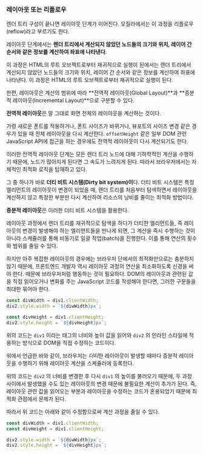 ### 레이아웃 또는 리플로우

렌더 트리 구성이 끝나면 레이아웃 단계가 이어진다. 모질라에서는 이 과정을 리플로우(reflow)라고 부르기도 한다.

레이아웃 단계에서는 **렌더 트리에서 계산되지 않았던 노드들의 크기와 위치, 레이어 간 순서와 같은 정보를 계산하여 좌표에 나타낸다**. 

이 과정은 HTML의 루트 오브젝트로부터 재귀적으로 실행이 된에서는 렌더 트리에서 계산되지 않았던 노드들의 크기와 위치, 레이어 간 순서와 같은 정보를 계산하여 좌표에 나타낸다. 이 과정은 HTML의 루트 오브젝트로부터 재귀적으로 실행이 된다.

한편, 레이아웃은 계산의 범위에 따라 **전역적 레이아웃(Global Layout)**과 **증분적 레이아웃(Incremental Layout)**으로 구분할 수 있다.

**전역적 레이아웃**은 말 그대로 화면 전체의 레이아웃을 계산하는 것이다. 

가령 새로운 폰트를 적용하거나, 폰트 사이즈가 바뀌거나, 뷰포트의 사이즈 변경 같은 경우가 있을 때 전체 레이아웃을 다시 계산한다. `offsetHeight` 같은 일부 DOM 관련 JavaScript API에 접근을 하는 경우에도 전역적 레이아웃이 다시 계산되기도 한다.

이러한 전역적 레이아웃 단계는 모든 렌더 트리 노드에 대해 기하학적인 계산을 수행하기 때문에, 노드가 많아지게 된다면 그 속도가 느려지게 된다. 따라서 브라우저에서는 자체적인 최적화 로직을 탑재하고 있다.

그 중 하나가 바로 **더티 비트 시스템(Dirty bit system)이**다. 더티 비트 시스템은 특정 엘리먼트의 레이아웃이 변경이 되었을 때, 렌더 트리를 처음부터 탐색하면서 레이아웃을 계산하지 않고 특정한 부분만 다시 계산하여 리소스의 낭비를 줄이는 최적화 방법이다.

**증분적 레이아웃**은 이러한 더티 비트 시스템을 활용한다. 

레이아웃 과정에서 렌더 트리를 재귀적으로 탐색을 하다가 더티한 엘리먼트들, 즉 레이아웃의 변경이 발생해야 하는 엘리먼트들을 만나게 되면, 그 계산을 즉시 수행하는 것이 아니라 스케쥴러를 통해 비동기로 일괄 작업(batch)을 진행한다. 이를 통해 연산의 횟수와 범위를 줄일 수 있다.

하지만 아주 복잡한 레이아웃의 경우에는 브라우저 단에서의 최적화만으로는 충분하지 않기 때문에, 프론트엔드 개발자 역시 레이아웃 과정의 연산을 최소화하도록 신경을 써야 한다. 때문에 브라우저처럼 행동하는 것이 필요하다. DOM의 레이아웃과 관련된 값을 직접 읽어오거나 변화를 주는 JavaScript 코드를 작성해야 한다면, 그러한 구문들을 최대한 묶어야 한다.

```jsx
const divWidth = div1.clientWidth;
div2.style.width = `${diwWidth}px`;

const divHeight = div1.clientHeight;
div2.style.height = `${divHeight}px`;
```

위의 코드는 `div1` 이라는 태그의 너비와 높이 값을 읽어와 `div2` 의 인라인 스타일에 적용하는 방식으로 DOM을 직접 수정하는 코드이다.

위에서 언급한 바와 같이, 브라우저는 *더티*한 레이아웃이 발생할 때마다 증분적 레이아웃을 수행하기 위해 레이아웃 계산을 스케쥴러에 등록한다. 

위의 코드는 `div2` 의 너비를 변경한 후 다시 `div1` 의 높이를 불러오기 때문에, 두 과정 사이에서 발생했을 수도 있는 레이아웃의 변경 때문에 불필요한 계산이 추가가 된다. 즉, 레이아웃 관련 값을 읽어오는 부분과 레이아웃을 수정하는 코드가 혼용되었기 때문에 최적화 관점에서 문제가 된다.
 
따라서 위 코드는 아래와 같이 수정함으로써 계산 과정을 줄일 수 있다.

```jsx
const divWidth = div1.clientWidth;
const divHeight = div1.clientHeight;

div2.style.width = `${diwWidth}px`;
div2.style.height = `${divHeight}px`;
```
